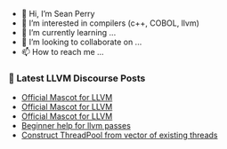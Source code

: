 - 👋 Hi, I’m Sean Perry
- 👀 I’m interested in compilers (c++, COBOL, llvm)
- 🌱 I’m currently learning ...
- 💞️ I’m looking to collaborate on ...
- 📫 How to reach me ...

<!---
s66perry/s66perry is a ✨ special ✨ repository because its `README.md` (this file) appears on your GitHub profile.
You can click the Preview link to take a look at your changes.
--->
### 📕 Latest LLVM Discourse Posts

<!-- DISCOURSE-LLVM:START -->
- [Official Mascot for LLVM](https://discourse.llvm.org/t/official-mascot-for-llvm/76885#post_3)
- [Official Mascot for LLVM](https://discourse.llvm.org/t/official-mascot-for-llvm/76885#post_2)
- [Official Mascot for LLVM](https://discourse.llvm.org/t/official-mascot-for-llvm/76885#post_1)
- [Beginner help for llvm passes](https://discourse.llvm.org/t/beginner-help-for-llvm-passes/76600?page=2#post_25)
- [Construct ThreadPool from vector of existing threads](https://discourse.llvm.org/t/construct-threadpool-from-vector-of-existing-threads/76883#post_1)
<!-- DISCOURSE-LLVM:END -->
